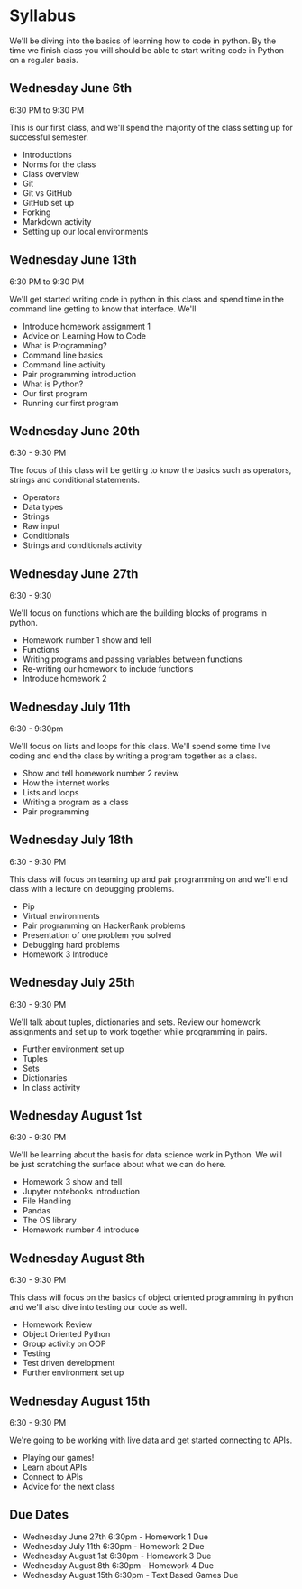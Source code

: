 # Syllabus

We'll be diving into the basics of learning how to code in python. By the time we finish class you will should be able to start writing code in Python on a regular basis.

## Wednesday June 6th
6:30 PM to 9:30 PM

This is our first class, and we'll spend the majority of the class setting up for successful semester.

- Introductions
- Norms for the class
- Class overview
- Git
- Git vs GitHub
- GitHub set up
- Forking
- Markdown activity
- Setting up our local environments


## Wednesday June 13th
6:30 PM to 9:30 PM

We'll get started writing code in python in this class and spend time in the command line getting to know that interface. We'll

- Introduce homework assignment 1
- Advice on Learning How to Code
- What is Programming?
- Command line basics
- Command line activity
- Pair programming introduction
- What is Python?
- Our first program
- Running our first program

## Wednesday June 20th
6:30 - 9:30 PM

The focus of this class will be getting to know the basics such as operators, strings and conditional statements.

- Operators
- Data types
- Strings
- Raw input
- Conditionals
- Strings and conditionals activity

## Wednesday June 27th
6:30 - 9:30

We'll focus on functions which are the building blocks of programs in python.

- Homework number 1 show and tell
- Functions
- Writing programs and passing variables between functions
- Re-writing our homework to include functions
- Introduce homework 2

## Wednesday July 11th
6:30 - 9:30pm

We'll focus on lists and loops for this class. We'll spend some time live coding and end the class by writing a program together as a class.

- Show and tell homework number 2 review
- How the internet works
- Lists and loops
- Writing a program as a class
- Pair programming

## Wednesday July 18th
6:30 - 9:30 PM

This class will focus on teaming up and pair programming on and we'll end class with a lecture on debugging problems.

- Pip
- Virtual environments
- Pair programming on HackerRank problems
- Presentation of one problem you solved
- Debugging hard problems
- Homework 3 Introduce

## Wednesday July 25th
6:30 - 9:30 PM

We'll talk about tuples, dictionaries and sets. Review our homework assignments and set up to work together while programming in pairs.

- Further environment set up
- Tuples
- Sets
- Dictionaries
- In class activity

## Wednesday August 1st
6:30 - 9:30 PM

We'll be learning about the basis for data science work in Python. We will be just scratching the surface about what we can do here.

- Homework 3 show and tell
- Jupyter notebooks introduction
- File Handling
- Pandas
- The OS library
- Homework number 4 introduce

## Wednesday August 8th
6:30 - 9:30 PM

This class will focus on the basics of object oriented programming in python and we'll also dive into testing our code as well.

- Homework Review
- Object Oriented Python
- Group activity on OOP
- Testing
- Test driven development
- Further environment set up


## Wednesday August 15th
6:30 - 9:30 PM

We're going to be working with live data and get started connecting to APIs.

- Playing our games!
- Learn about APIs
- Connect to APIs
- Advice for the next class

## Due Dates
- Wednesday June 27th 6:30pm - Homework 1 Due
- Wednesday July 11th 6:30pm - Homework 2 Due
- Wednesday August 1st 6:30pm - Homework 3 Due
- Wednesday August 8th 6:30pm - Homework 4 Due
- Wednesday August 15th 6:30pm - Text Based Games Due
